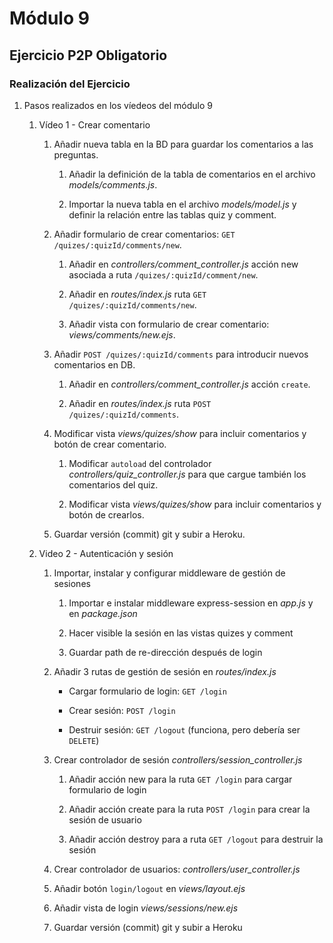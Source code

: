 # Módulo 9

## Ejercicio P2P Obligatorio

### Realización del Ejercicio

1. Pasos realizados en los víedeos del módulo 9

    1. Vídeo 1 - Crear comentario

        1. Añadir nueva tabla en la BD para guardar los comentarios a las preguntas.

            1. Añadir la definición de la tabla de comentarios en el archivo *models/comments.js*.
            
            2. Importar la nueva tabla en el archivo *models/model.js* y definir la relación entre las tablas quiz y comment.

        2. Añadir formulario de crear comentarios: `GET /quizes/:quizId/comments/new`.

            1. Añadir en *controllers/comment_controller.js* acción new asociada a ruta `/quizes/:quizId/comment/new`.
      
            2. Añadir en *routes/index.js* ruta `GET /quizes/:quizId/comments/new`.
        
            3. Añadir vista con formulario de crear comentario: *views/comments/new.ejs*.

        3. Añadir `POST /quizes/:quizId/comments` para introducir nuevos comentarios en DB.

            1. Añadir en *controllers/comment_controller.js* acción `create`.

            2. Añadir en *routes/index.js* ruta `POST /quizes/:quizId/comments`.

        4. Modificar vista *views/quizes/show* para incluir comentarios y botón de crear comentario.

            1. Modificar `autoload` del controlador *controllers/quiz_controller.js* para que cargue también los comentarios del quiz.

            2. Modificar vista *views/quizes/show* para incluir comentarios y botón de crearlos.

        5. Guardar versión (commit) git y subir a Heroku.

	2. Video 2 - Autenticación y sesión

		1. Importar, instalar y configurar middleware de gestión de sesiones

			1. Importar e instalar middleware express-session en *app.js* y en *package.json*

			2. Hacer visible la sesión en las vistas quizes y comment

			3. Guardar path de re-dirección después de login

		2. Añadir 3 rutas de gestión de sesión en *routes/index.js*

			- Cargar formulario de login: `GET /login`
			
			- Crear sesión: `POST /login`

			- Destruir sesión: `GET /logout` (funciona, pero debería ser `DELETE`)

		3. Crear controlador de sesión *controllers/session_controller.js*

			1. Añadir acción new para la ruta `GET /login` para cargar formulario de login

			2. Añadir acción create para la ruta `POST /login` para crear la sesión de usuario

			3. Añadir acción destroy para a ruta `GET /logout` para destruir la sesión

		4. Crear controlador de usuarios: *controllers/user_controller.js*

		5. Añadir botón `login/logout` en *views/layout.ejs*

		6. Añadir vista de login *views/sessions/new.ejs*

		7. Guardar versión (commit) git y subir a Heroku